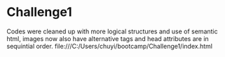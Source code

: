 # Challenge1
Codes were cleaned up with more logical structures and use of semantic html, 
images now also have alternative tags and head attributes are in sequintial
order.
file:///C:/Users/chuyi/bootcamp/Challenge1/index.html
